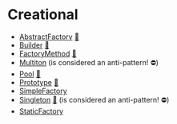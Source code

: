 # Creational

* [AbstractFactory](AbstractFactory) [:notebook:](http://en.wikipedia.org/wiki/Abstract_factory_pattern)
* [Builder](Builder) [:notebook:](http://en.wikipedia.org/wiki/Builder_pattern)
* [FactoryMethod](FactoryMethod) [:notebook:](http://en.wikipedia.org/wiki/Factory_method_pattern)
* [Multiton](Multiton) (is considered an anti-pattern! :no_entry:)
* [Pool](Pool) [:notebook:](http://en.wikipedia.org/wiki/Object_pool_pattern)
* [Prototype](Prototype) [:notebook:](http://en.wikipedia.org/wiki/Prototype_pattern)
* [SimpleFactory](SimpleFactory)
* [Singleton](Singleton) [:notebook:](http://en.wikipedia.org/wiki/Singleton_pattern) (is considered an anti-pattern! :no_entry:)
* [StaticFactory](StaticFactory)
